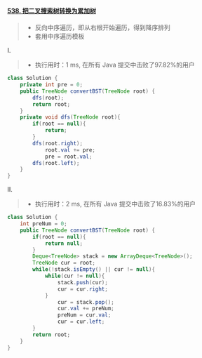 #### [538. 把二叉搜索树转换为累加树](https://leetcode-cn.com/problems/convert-bst-to-greater-tree/)

> - 反向中序遍历，即从右根开始遍历，得到降序排列
> - 套用中序遍历模板

Ⅰ.

> - 执行用时：1 ms, 在所有 Java 提交中击败了97.82%的用户

```JAVA
class Solution {
    private int pre = 0;
    public TreeNode convertBST(TreeNode root) {
        dfs(root);
        return root;
    }
    private void dfs(TreeNode root){
        if(root == null){
            return;
        }
        dfs(root.right);
            root.val += pre;
            pre = root.val;    
        dfs(root.left);
    }
}
```

Ⅱ.

> - 执行用时：2 ms, 在所有 Java 提交中击败了16.83%的用户

```java
class Solution {
    int preNum = 0;
    public TreeNode convertBST(TreeNode root) {
        if(root == null){
            return null;
        }
        Deque<TreeNode> stack = new ArrayDeque<TreeNode>();
        TreeNode cur = root;
        while(!stack.isEmpty() || cur != null){
            while(cur != null){
                stack.push(cur);
                cur = cur.right;
            }
                cur = stack.pop();
                cur.val += preNum;
                preNum = cur.val;
                cur = cur.left;
        }
        return root;
    }
}
```

